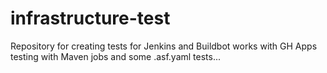 # infrastructure-test
Repository for creating tests for Jenkins and Buildbot
works with GH Apps
testing with Maven jobs
and some .asf.yaml tests...
